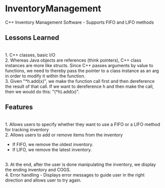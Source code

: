 InventoryManagement
===================

C++ Inventory Management Software - Supports FIFO and LIFO methods

Lessons Learned
----------------
<br>1. C++ classes, basic I/O
<br>2. Whereas Java objects are references (think pointers), C++ class instances are more like structs. Since C++ passes arguments by value to functions, we need to thereby pass the pointer to a class instance as an arg in order to modify it within the function.
<br>3. Given "*h.add(x)", we make the function call first and then dereference the result of that call. If we want to dereference h and then make the call, then we would do this: "(*h).add(x)".

Features
-----------------
<br>1. Allows users to specify whether they want to use a FIFO or a LIFO method for tracking inventory
<br>2. Allows users to add or remove items from the inventory
   * If FIFO, we remove the oldest inventory.
   * If LIFO, we remove the latest inventory.
   
<br>3. At the end, after the user is done manipulating the inventory, we display the ending inventory and COGS.
<br>4. Error handling - Displays error messages to guide user in the right direction and allows user to try again.
